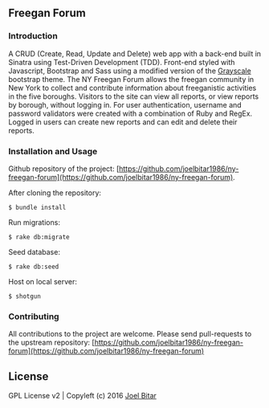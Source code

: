 ## Freegan Forum

### Introduction

A CRUD (Create, Read, Update and Delete) web app with a back-end built in Sinatra using Test-Driven Development (TDD). Front-end styled with Javascript, Bootstrap and Sass using a modified version of the [Grayscale](https://startbootstrap.com/template-overviews/grayscale/) bootstrap theme. The NY Freegan Forum allows the freegan community in New York to collect and contribute information about freeganistic activities in the five boroughs. Visitors to the site can view all reports, or view reports by borough, without logging in. For user authentication, username and password validators were created with a combination of Ruby and RegEx. Logged in users can create new reports and can edit and delete their reports.

### Installation and Usage

Github repository of the project: [https://github.com/joelbitar1986/ny-freegan-forum](https://github.com/joelbitar1986/ny-freegan-forum).

After cloning the repository:

```
$ bundle install
```

Run migrations:

```
$ rake db:migrate
```

Seed database:

```
$ rake db:seed
```

Host on local server:

```
$ shotgun
```


### Contributing

All contributions to the project are welcome. Please send pull-requests to the upstream repository: [https://github.com/joelbitar1986/ny-freegan-forum](https://github.com/joelbitar1986/ny-freegan-forum)

## License

GPL License v2 | Copyleft (c) 2016 [Joel Bitar](http://www.joelbitar.space)
